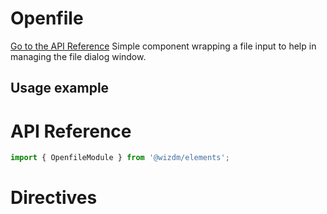<!-- toc: docs/reference.json -->

# Openfile
[Go to the API Reference](#api-reference)
Simple component wrapping a file input to help in managing the file dialog window.


## Usage example

# API Reference
```typescript
import { OpenfileModule } from '@wizdm/elements';

```

# Directives